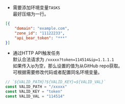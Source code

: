 

+ 需要添加环境变量`TASKS`  
最好压缩为一行。

```json
[{
	"domain": "example.com",
	"zone_id": "11122233",
	"api_bear_token": "***"
}]
```

+ 通过HTTP API触发任务  
默认合法请求为 `/xxxxx?token=114514&ip=1.1.1.1`  
如果传入ip为空，那么设置的值为从GitHub repo获取。  
可根据需要修改代码或者配置同名环境变量。
```js
// `${VALID_PATH}?${VALID_KEY}=${VALID_VAL}`
const VALID_PATH = "/xxxxx"
const VALID_KEY = "token"
const VALID_VAL = "114514"
```